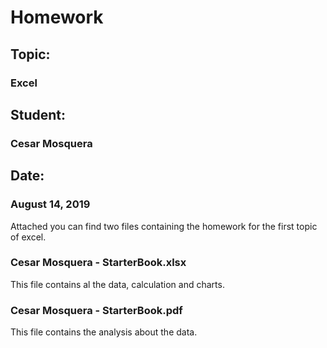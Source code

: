 # Homework

## Topic:	   
### Excel

## Student:	 
### Cesar Mosquera

## Date:
### August 14, 2019


Attached you can find two files containing the homework for the first topic of excel.

### Cesar Mosquera - StarterBook.xlsx

This file contains al the data, calculation and charts.

### Cesar Mosquera - StarterBook.pdf

This file contains the analysis about the data.
